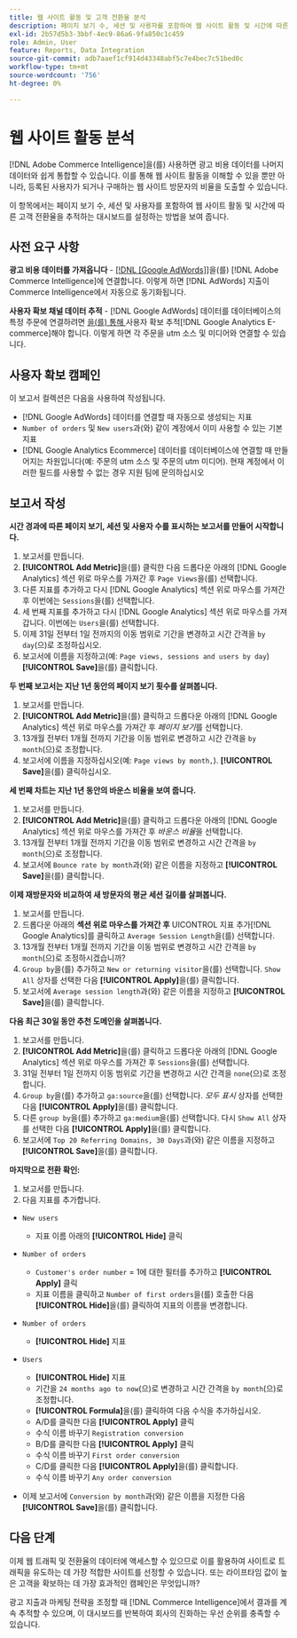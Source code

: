 ```yaml
---
title: 웹 사이트 활동 및 고객 전환율 분석
description: 페이지 보기 수, 세션 및 사용자를 포함하여 웹 사이트 활동 및 시간에 따른 고객 전환율을 추적하는 대시보드를 설정하는 방법에 대해 알아봅니다.
exl-id: 2b57d5b3-3bbf-4ec9-86a6-9fa850c1c459
role: Admin, User
feature: Reports, Data Integration
source-git-commit: adb7aaef1cf914d43348abf5c7e4bec7c51bed0c
workflow-type: tm+mt
source-wordcount: '756'
ht-degree: 0%

---
```


# 웹 사이트 활동 분석

[!DNL Adobe Commerce Intelligence]을(를) 사용하면 광고 비용 데이터를 나머지 데이터와 쉽게 통합할 수 있습니다. 이를 통해 웹 사이트 활동을 이해할 수 있을 뿐만 아니라, 등록된 사용자가 되거나 구매하는 웹 사이트 방문자의 비율을 도출할 수 있습니다.

이 항목에서는 페이지 보기 수, 세션 및 사용자를 포함하여 웹 사이트 활동 및 시간에 따른 고객 전환율을 추적하는 대시보드를 설정하는 방법을 보여 줍니다.

## 사전 요구 사항

**광고 비용 데이터를 가져옵니다** - [[!DNL [Google AdWords]]](../importing-data/integrations/google-adwords.md)을(를) [!DNL Adobe Commerce Intelligence]에 연결합니다. 이렇게 하면 [!DNL AdWords] 지출이 Commerce Intelligence에서 자동으로 동기화됩니다.

**사용자 확보 채널 데이터 추적** - [!DNL Google AdWords] 데이터를 데이터베이스의 특정 주문에 연결하려면 [을(를) 통해 ](../analysis/google-track-user-acq.md)사용자 확보 추적[!DNL Google Analytics E-commerce]해야 합니다. 이렇게 하면 각 주문을 utm 소스 및 미디어와 연결할 수 있습니다.

## 사용자 확보 캠페인

이 보고서 컬렉션은 다음을 사용하여 작성됩니다.

* [!DNL Google AdWords] 데이터를 연결할 때 자동으로 생성되는 지표
* `Number of orders` 및 `New users`과(와) 같이 계정에서 이미 사용할 수 있는 기본 지표
* [!DNL Google Analytics Ecommerce] 데이터를 데이터베이스에 연결할 때 만들어지는 차원입니다(예: 주문의 utm 소스 및 주문의 utm 미디어). 현재 계정에서 이러한 필드를 사용할 수 없는 경우 지원 팀에 문의하십시오

## 보고서 작성

**시간 경과에 따른 페이지 보기, 세션 및 사용자 수를 표시하는 보고서를 만들어 시작합니다.**

1. 보고서를 만듭니다.
1. **[!UICONTROL Add Metric]**&#x200B;을(를) 클릭한 다음 드롭다운 아래의 [!DNL Google Analytics] 섹션 위로 마우스를 가져간 후 `Page Views`을(를) 선택합니다.
1. 다른 지표를 추가하고 다시 [!DNL Google Analytics] 섹션 위로 마우스를 가져간 후 이번에는 `Sessions`을(를) 선택합니다.
1. 세 번째 지표를 추가하고 다시 [!DNL Google Analytics] 섹션 위로 마우스를 가져갑니다. 이번에는 `Users`을(를) 선택합니다.
1. 이제 31일 전부터 1일 전까지의 이동 범위로 기간을 변경하고 시간 간격을 `by day`(으)로 조정하십시오.
1. 보고서에 이름을 지정하고(예: `Page views, sessions and users by day`) **[!UICONTROL Save]**&#x200B;을(를) 클릭합니다.

**두 번째 보고서는 지난 1년 동안의 페이지 보기 횟수를 살펴봅니다.**

1. 보고서를 만듭니다.
1. **[!UICONTROL Add Metric]**&#x200B;을(를) 클릭하고 드롭다운 아래의 [!DNL Google Analytics] 섹션 위로 마우스를 가져간 후 _페이지 보기_&#x200B;를 선택합니다.
1. 13개월 전부터 1개월 전까지 기간을 이동 범위로 변경하고 시간 간격을 `by month`(으)로 조정합니다.
1. 보고서에 이름을 지정하십시오(예: `Page views by month,`). **[!UICONTROL Save]**&#x200B;을(를) 클릭하십시오.

**세 번째 차트는 지난 1년 동안의 바운스 비율을 보여 줍니다.**

1. 보고서를 만듭니다.
1. **[!UICONTROL Add Metric]**&#x200B;을(를) 클릭하고 드롭다운 아래의 [!DNL Google Analytics] 섹션 위로 마우스를 가져간 후 _바운스 비율_&#x200B;을 선택합니다.
1. 13개월 전부터 1개월 전까지 기간을 이동 범위로 변경하고 시간 간격을 `by month`(으)로 조정합니다.
1. 보고서에 `Bounce rate by month`과(와) 같은 이름을 지정하고 **[!UICONTROL Save]**&#x200B;을(를) 클릭합니다.

**이제 재방문자와 비교하여 새 방문자의 평균 세션 길이를 살펴봅니다.**

1. 보고서를 만듭니다.
1. 드롭다운 아래의 **섹션 위로 마우스를 가져간 후** UICONTROL 지표 추가[!DNL Google Analytics]를 클릭하고 `Average Session Length`을(를) 선택합니다.
1. 13개월 전부터 1개월 전까지 기간을 이동 범위로 변경하고 시간 간격을 `by month`(으)로 조정하시겠습니까?
1. `Group by`을(를) 추가하고 `New or returning visitor`을(를) 선택합니다.  `Show All` 상자를 선택한 다음 **[!UICONTROL Apply]**&#x200B;을(를) 클릭합니다.
1. 보고서에 `Average session length`과(와) 같은 이름을 지정하고 **[!UICONTROL Save]**&#x200B;을(를) 클릭합니다.

**다음 최근 30일 동안 추천 도메인을 살펴봅니다.**

1. 보고서를 만듭니다.
1. **[!UICONTROL Add Metric]**&#x200B;을(를) 클릭하고 드롭다운 아래의 [!DNL Google Analytics] 섹션 위로 마우스를 가져간 후 `Sessions`을(를) 선택합니다.
1. 31일 전부터 1일 전까지 이동 범위로 기간을 변경하고 시간 간격을 `none`(으)로 조정합니다.
1. `Group by`을(를) 추가하고 `ga:source`을(를) 선택합니다.  _모두 표시_ 상자를 선택한 다음 **[!UICONTROL Apply]**&#x200B;을(를) 클릭합니다.
1. 다른 `group by`을(를) 추가하고 `ga:medium`을(를) 선택합니다. 다시 `Show All` 상자를 선택한 다음 **[!UICONTROL Apply]**&#x200B;을(를) 클릭합니다.
1. 보고서에 `Top 20 Referring Domains, 30 Days`과(와) 같은 이름을 지정하고 **[!UICONTROL Save]**&#x200B;을(를) 클릭합니다.

**마지막으로 전환 확인:**

1. 보고서를 만듭니다.
1. 다음 지표를 추가합니다.

* `New users`
   * 지표 이름 아래의 **[!UICONTROL Hide]** 클릭

* `Number of orders`
   * `Customer's order number` = 1에 대한 필터를 추가하고 **[!UICONTROL Apply]** 클릭
   * 지표 이름을 클릭하고 `Number of first orders`을(를) 호출한 다음 **[!UICONTROL Hide]**&#x200B;을(를) 클릭하여 지표의 이름을 변경합니다.

* `Number of orders`
   * **[!UICONTROL Hide]** 지표

* `Users`
   * **[!UICONTROL Hide]** 지표
   * 기간을 `24 months ago to now`(으)로 변경하고 시간 간격을 `by month`(으)로 조정합니다.
   * **[!UICONTROL Formula]**&#x200B;을(를) 클릭하여 다음 수식을 추가하십시오.
   * A/D를 클릭한 다음 **[!UICONTROL Apply]** 클릭
   * 수식 이름 바꾸기 `Registration conversion`
   * B/D를 클릭한 다음 **[!UICONTROL Apply]** 클릭
   * 수식 이름 바꾸기 `First order conversion`
   * C/D를 클릭한 다음 **[!UICONTROL Apply]**&#x200B;을(를) 클릭합니다.
   * 수식 이름 바꾸기 `Any order conversion`

* 이제 보고서에 `Conversion by month`과(와) 같은 이름을 지정한 다음 **[!UICONTROL Save]**&#x200B;을(를) 클릭합니다.

## 다음 단계

이제 웹 트래픽 및 전환율의 데이터에 액세스할 수 있으므로 이를 활용하여 사이트로 트래픽을 유도하는 데 가장 적합한 사이트를 선정할 수 있습니다. 또는 라이프타임 값이 높은 고객을 확보하는 데 가장 효과적인 캠페인은 무엇입니까?

광고 지출과 마케팅 전략을 조정할 때 [!DNL Commerce Intelligence]에서 결과를 계속 추적할 수 있으며, 이 대시보드를 반복하여 회사의 진화하는 우선 순위를 충족할 수 있습니다.
